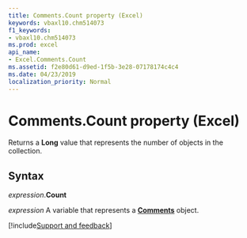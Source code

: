 ```yaml
---
title: Comments.Count property (Excel)
keywords: vbaxl10.chm514073
f1_keywords:
- vbaxl10.chm514073
ms.prod: excel
api_name:
- Excel.Comments.Count
ms.assetid: f2e80d61-d9ed-1f5b-3e28-07178174c4c4
ms.date: 04/23/2019
localization_priority: Normal
---
```



# Comments.Count property (Excel)

Returns a **Long** value that represents the number of objects in the collection.


## Syntax

_expression_.**Count**

_expression_ A variable that represents a **[Comments](Excel.Comments.md)** object.




[!include[Support and feedback](~/includes/feedback-boilerplate.md)]